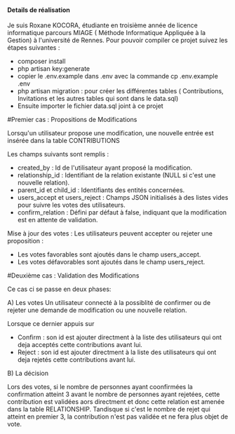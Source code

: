 
####  Details de réalisation  


Je suis Roxane KOCORA, étudiante en troisième année de licence informatique parcours MIAGE ( Méthode Informatique Appliquée à la Gestion) à l'université de Rennes.
Pour pouvoir compiler ce projet suivez les étapes suivantes :
- composer install
- php artisan key:generate
- copier le .env.example dans .env avec la commande cp .env.example .env 
- php artisan migration : pour créer les différentes tables ( Contributions, Invitations et les autres tables qui sont dans le data.sql)
- Ensuite importer le fichier data.sql joint à ce projet


#Premier cas :  Propositions de Modifications

Lorsqu'un utilisateur propose une modification, une nouvelle entrée est insérée dans la table CONTRIBUTIONS

Les champs suivants sont remplis :
  - created_by : Id de l'utilisateur ayant proposé la modification.
  - relationship_id : Identifiant de la relation existante (NULL si c'est une nouvelle relation).
  - parent_id et child_id : Identifiants des entités concernées.
  - users_accept et users_reject : Champs JSON initialisés à des listes vides pour suivre les votes des utilisateurs.
  - confirm_relation : Défini par défaut à false, indiquant que la modification est en attente de validation.

Mise à jour des votes : Les utilisateurs peuvent accepter ou rejeter une proposition :

- Les votes favorables sont ajoutés dans le champ users_accept.
- Les votes défavorables sont ajoutés dans le champ users_reject.

#Deuxième cas : Validation des Modifications

Ce cas ci se passe en deux phases:


A) Les votes
Un utilisateur connecté à la possiblité de confirmer ou de rejeter une demande de modification ou une nouvelle relation.

Lorsque ce dernier appuis sur
- Confirm : son id est ajouter directment à la liste des utilisateurs qui ont deja acceptés cette contributions avant lui.
- Reject : son id est ajouter directment à la liste des utilisateurs qui ont deja rejetés cette contributions avant lui.

B) La décision

Lors des votes, si le nombre de personnes ayant coonfirmées la confirmation atteint 3 avant le nombre de personnes ayant rejetées,
cette contribution est validées aors directment et donc cette relation est amenée dans la table RELATIONSHIP.
Tandisque si c'est le nombre de rejet qui atteint en premier 3, la contribution n'est pas validée et ne fera plus objet de vote.
